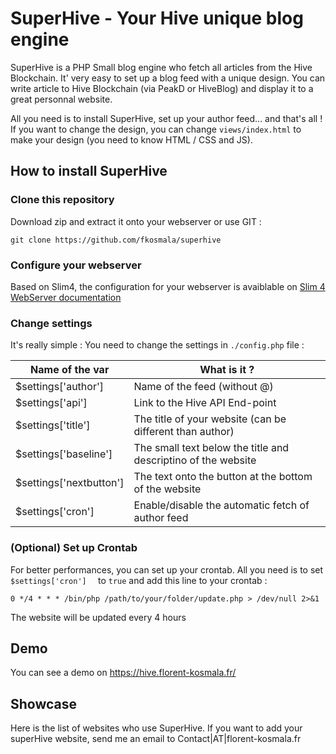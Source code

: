 # SuperHive - Your Hive unique blog engine

SuperHive is a PHP Small blog engine who fetch all articles from the Hive Blockchain. It' very easy to set up a blog feed with a unique design. You can write article to Hive Blockchain (via PeakD or HiveBlog) and display it to a great personnal website. 

All you need is to install SuperHive, set up your author feed... and that's all ! If you want to change the design, you can change ```views/index.html``` to make your design (you need to know HTML / CSS and JS).

## How to install SuperHive

### Clone this repository

Download zip and extract it onto your webserver or use GIT :

 ```git clone https://github.com/fkosmala/superhive``` 

### Configure your webserver

Based on Slim4, the configuration for your webserver is avaiblable on [Slim 4 WebServer documentation](http://www.slimframework.com/docs/v3/start/web-servers.html) 

### Change settings

It's really simple : You need to change the settings in ```./config.php``` file :

| Name of the var         | What is it ?                                                 |
| ----------------------- | ------------------------------------------------------------ |
| $settings['author']     | Name of the feed (without @)                                 |
| $settings['api']        | Link to the Hive API End-point                               |
| $settings['title']      | The title of your website (can be different than author)     |
| $settings['baseline']   | The small text below the title and descriptino of the website |
| $settings['nextbutton'] | The text onto the button at the bottom of the website        |
| $settings['cron']       | Enable/disable the automatic fetch of author feed            |

### (Optional) Set up Crontab

For better performances, you can set up your crontab. All you need is to set ```$settings['cron']  ``` to ```true``` and add this line to your crontab :

``` 
0 */4 * * * /bin/php /path/to/your/folder/update.php > /dev/null 2>&1
```

The website will be updated every 4 hours

## Demo

You can see a demo on https://hive.florent-kosmala.fr/

## Showcase

Here is the list of websites who use SuperHive. If you want to add your superHive website, send me an email to Contact|AT|florent-kosmala.fr